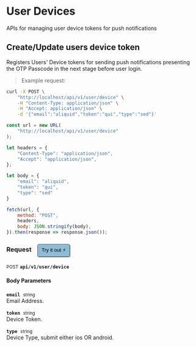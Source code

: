 # User Devices

APIs for managing user device tokens for push notifications

## Create/Update users device token


Registers Users' Device tokens for sending push notifications
presenting the OTP Passcode in the next stage before user login.

> Example request:

```bash
curl -X POST \
    "http://localhost/api/v1/user/device" \
    -H "Content-Type: application/json" \
    -H "Accept: application/json" \
    -d '{"email":"aliquid","token":"qui","type":"sed"}'

```

```javascript
const url = new URL(
    "http://localhost/api/v1/user/device"
);

let headers = {
    "Content-Type": "application/json",
    "Accept": "application/json",
};

let body = {
    "email": "aliquid",
    "token": "qui",
    "type": "sed"
}

fetch(url, {
    method: "POST",
    headers,
    body: JSON.stringify(body),
}).then(response => response.json());
```


<div id="execution-results-POSTapi-v1-user-device" hidden>
    <blockquote>Received response<span id="execution-response-status-POSTapi-v1-user-device"></span>:</blockquote>
    <pre class="json"><code id="execution-response-content-POSTapi-v1-user-device"></code></pre>
</div>
<div id="execution-error-POSTapi-v1-user-device" hidden>
    <blockquote>Request failed with error:</blockquote>
    <pre><code id="execution-error-message-POSTapi-v1-user-device"></code></pre>
</div>
<form id="form-POSTapi-v1-user-device" data-method="POST" data-path="api/v1/user/device" data-authed="0" data-hasfiles="0" data-headers='{"Content-Type":"application\/json","Accept":"application\/json"}' onsubmit="event.preventDefault(); executeTryOut('POSTapi-v1-user-device', this);">
<h3>
    Request&nbsp;&nbsp;&nbsp;
        <button type="button" style="background-color: #8fbcd4; padding: 5px 10px; border-radius: 5px; border-width: thin;" id="btn-tryout-POSTapi-v1-user-device" onclick="tryItOut('POSTapi-v1-user-device');">Try it out ⚡</button>
    <button type="button" style="background-color: #c97a7e; padding: 5px 10px; border-radius: 5px; border-width: thin;" id="btn-canceltryout-POSTapi-v1-user-device" onclick="cancelTryOut('POSTapi-v1-user-device');" hidden>Cancel</button>&nbsp;&nbsp;
    <button type="submit" style="background-color: #6ac174; padding: 5px 10px; border-radius: 5px; border-width: thin;" id="btn-executetryout-POSTapi-v1-user-device" hidden>Send Request 💥</button>
    </h3>
<p>
<small class="badge badge-black">POST</small>
 <b><code>api/v1/user/device</code></b>
</p>
<h4 class="fancy-heading-panel"><b>Body Parameters</b></h4>
<p>
<b><code>email</code></b>&nbsp;&nbsp;<small>string</small>  &nbsp;
<input type="text" name="email" data-endpoint="POSTapi-v1-user-device" data-component="body" required  hidden>
<br>
Email Address.</p>
<p>
<b><code>token</code></b>&nbsp;&nbsp;<small>string</small>  &nbsp;
<input type="text" name="token" data-endpoint="POSTapi-v1-user-device" data-component="body" required  hidden>
<br>
Device Token.</p>
<p>
<b><code>type</code></b>&nbsp;&nbsp;<small>string</small>  &nbsp;
<input type="text" name="type" data-endpoint="POSTapi-v1-user-device" data-component="body" required  hidden>
<br>
Device Type, submit either ios OR android.</p>

</form>



